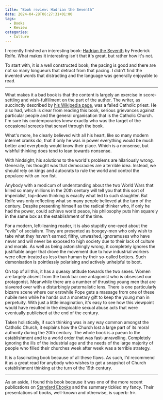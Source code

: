 ```yaml
---
title: "Book review: Hadrian the Seventh"
date: 2024-04-28T06:27:31+01:00
tags:
  - Books
  - Review
categories:
  - Culture
---
```


I recently finished an interesting book: [Hadrian the Seventh](https://standardebooks.org/ebooks/frederick-rolfe/hadrian-the-seventh) by Frederick Rolfe. What makes it interesting isn't that it's great, but rather how it's not.

<!--more-->

To start with, it is a well constructed book; the pacing is good and there are not so many longueurs that detract from that pacing. I didn't find the invented words that distracting and the language was generally enjoyable to read.

---

What makes it a bad book is that the content is largely an exercise in score-settling and wish-fulfillment on the part of the author. The writer, as succinctly described by [his Wikipedia page](https://en.wikipedia.org/wiki/Frederick_Rolfe), was a failed Catholic priest. He also had, which is clear from reading this book, serious grievances against particular people and the general organisation that is the Catholic Church. I'm sure his contemporaries knew exactly who was the target of the occasional screeds that scrawl through the book.

What's more, he clearly believed with all his heart, like so many modern internet cranks do, that if only he was in power everything would be much better and everybody would know their place. Which is a nonsense, but wishful thinking does tend to lean towards nonsense.

With hindsight, his solutions to the world's problems are hilariously wrong. Generally, his thought was that democracies are a terrible idea. Instead, we should rely on kings and autocrats to rule the world and control the populace with an iron fist.

Anybody with a modicum of understanding about the two World Wars that killed so many millions in the 20th century will tell you that this sort of imperialist, top-down thinking is exactly what led to such slaughter. But Rolfe was only reflecting what so many people believed at the turn of the century. Despite presenting himself as the radical thinker who, if only he had the power, could achieve world peace, his philosophy puts him squarely in the same box as the establishment of the time.

For a modern, left-leaning reader, it is also stupidly one-eyed about the "evils" of socialism. They are presented as boogey-men who only wish to take what they haven't earned; filthy, unwashed, ignoramuses who have never and will never be exposed to high society due to their lack of culture and morals. As well as being astonishingly wrong, it completely ignores the justifiable anger that drove the movement due to how industrial workers were often treated as less than human by their so-called betters. Such demonisation is pointlessly polarising and actively unhelpful to boot.

On top of all this, it has a queasy attitude towards the two sexes. Women are largely absent from the book bar one antagonist who is obsessed our protagonist. Meanwhile there are a number of thrusting young men that are slavered over with a disturbingly paternalistic lens. There is one particularly bizarre scene where our erstwhile Pope gets a massage from one of these nubile men while he hands out a monetary gift to keep the young man in perpetuity. With just a little imagination, it's easy to see how this viewpoint would have resulted in the despicable sexual abuse acts that were eventually publicised at the end of the century.

Taken holistically, if such thinking was in any way common amongst the Catholic Church, it explains how the Church lost a large part of its moral authority during the 20th century. The whole book is a paean to the establishment and to a world order that was fast-unravelling. Completely ignoring the ills of the industrial age and the needs of the large majority of people who filled their churches week after week was a terrible strategy.

It is a fascinating book because of all these flaws. As such, I'd recommend it as a great read for anybody who wishes to get a snapshot of Church establishment thinking at the turn of the 19th century.

---

As an aside, I found this book because it was one of the more recent publications on [Standard Ebooks](https://standardebooks.org/) and the summary tickled my fancy. Their presentations of books, well-known and otherwise, is superb: 5⭐.
